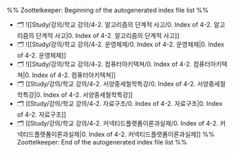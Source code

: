 %% Zoottelkeeper: Beginning of the autogenerated index file list  %%
- 🗂️ ![[Study/강의/학교 강의/4-2. 알고리즘의 단계적 사고/0. Index of 4-2. 알고리즘의 단계적 사고|0. Index of 4-2. 알고리즘의 단계적 사고]]
- 🗂️ ![[Study/강의/학교 강의/4-2. 운영체제/0. Index of 4-2. 운영체제|0. Index of 4-2. 운영체제]]
- 🗂️ ![[Study/강의/학교 강의/4-2. 컴퓨터아키텍쳐/0. Index of 4-2. 컴퓨터아키텍쳐|0. Index of 4-2. 컴퓨터아키텍쳐]]
- 🗂️ [[Study/강의/학교 강의/4-2. 서양중세철학특강/0. Index of 4-2. 서양중세철학특강|0. Index of 4-2. 서양중세철학특강]]
- 🗂️ [[Study/강의/학교 강의/4-2. 자료구조/0. Index of 4-2. 자료구조|0. Index of 4-2. 자료구조]]
- 🗂️ [[Study/강의/학교 강의/4-2. 커넥티드플랫폼이론과실제/0. Index of 4-2. 커넥티드플랫폼이론과실제|0. Index of 4-2. 커넥티드플랫폼이론과실제]]
%% Zoottelkeeper: End of the autogenerated index file list  %%
